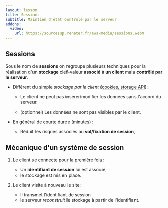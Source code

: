 ```yaml
---
layout: lesson
title: Sessions
subtitle: Maintien d'état contrôlé par le serveur
addons:
  video:
    url: https://sourcesup.renater.fr/aws-media/sessions.webm
---
```


<section>

## Sessions

Sous le nom de **sessions** on regroupe plusieurs techniques pour la
réalisation d'un **stockage** clef-valeur **associé à un client** mais
**contrôlé par le serveur**.

- Différent du simple *stockage par le client*
  ([cookies, storage API](etat)) :
  
  - Le client ne peut pas insérer/modifier les données sans l'accord
	du serveur.
  
  - (optionnel) Les données ne sont pas visibles par le client.

- En général de courte durée (minutes) :
  
  - Réduit les risques associés au **vol/fixation de session**,

</section>
<section>

## Mécanique d'un système de session

<div class="two-cols">
<div>

1. Le client se connecte pour la première fois :
   
   - Un **identifiant de session** lui est associé,
   - le stockage est mis en place.

2. Le client visite à nouveau le site :
   
   - Il transmet l'identifiant de session
   - le serveur *reconstruit* le stockage à partir de l'identifiant.

</div>
<svg style="margin:auto;display:block;flex: 0 0 550px"
   xmlns:dc="http://purl.org/dc/elements/1.1/"
   xmlns:cc="http://creativecommons.org/ns#"
   xmlns:rdf="http://www.w3.org/1999/02/22-rdf-syntax-ns#"
   xmlns:svg="http://www.w3.org/2000/svg"
   xmlns="http://www.w3.org/2000/svg"
   xmlns:xlink="http://www.w3.org/1999/xlink"
   version="1.1"
   width="550"
   height="140">
  <style>
  /* <![CDATA[ */
    html[data-incremental="0"] #sessid-c {display: none}
    html[data-incremental="1"] #sessid-s,
    html[data-incremental="2"] #sessid-s,
    html[data-incremental="3"] #sessid-s {display: none}
	
	@keyframes flash0-s { from { stroke: #eee } to { stroke: #000 } }
	@keyframes flash1-s { from { stroke: #eee } to { stroke: #000 } }
	@keyframes flash0-f { from { fill: #eee } to { fill: #000 } }
	@keyframes flash1-f { from { fill: #eee } to { fill: #000 } }
	@-webkit-keyframes flash0-s { from { stroke: #eee } to { stroke: #000 } }
	@-webkit-keyframes flash1-s { from { stroke: #eee } to { stroke: #000 } }
	@-webkit-keyframes flash0-f { from { fill: #eee } to { fill: #000 } }
	@-webkit-keyframes flash1-f { from { fill: #eee } to { fill: #000 } }
	html[data-incremental="1"] .flash-s, html[data-incremental="3"] .flash-s
	{ animation: flash1-s 2s; -webkit-animation: flash1-s 2s; }
	html[data-incremental="2"] .flash-s
	{ animation: flash0-s 2s; -webkit-animation: flash0-s 2s; }
	html[data-incremental="1"] .flash-f, html[data-incremental="3"] .flash-f
	{ animation: flash1-f 2s; -webkit-animation: flash1-f 2s; }
	html[data-incremental="2"] .flash-f
	{ animation: flash0-f 2s; -webkit-animation: flash0-f 2s; }
  /* ]]> */
  </style>
  <defs>
    <marker class="flash-f"
       refX="0"
       refY="0"
       orient="auto"
       id="Arrow1Lend"
       style="overflow:visible">
      <path class="flash-s"
         d="M 0,0 5,-5 -12.5,0 5,5 0,0 z"
         transform="matrix(-0.8,0,0,-0.8,-10,0)"
         style="fill-rule:evenodd;stroke:#000000;stroke-width:1pt;marker-start:none" />
    </marker>
  </defs>
  <g>
    <image
       xlink:href="../assets/firefox.png"
       x="0" y="30"
       width="100" height="71" />
    <image
       xlink:href="../assets/server.png"
       x="300" y="20"
       width="100" height="100" />
	<g class="flash-s"
	   style="fill:none;stroke:#000000;stroke-width:2;marker-end:url(#Arrow1Lend)">
        <path d="M 110,60 290,60" />
        <path d="M 290,90 110,90" />
	</g>
    <text x="10" y="20">CLIENT</text>
    <text x="300" y="20">SERVER</text>
    <g class="flash-f" style="font-family:mono;font-size:80%">
	   <text x="110" y="40">GET /</text>
	   <text id="sessid-c" x="163" y="40">?id=a434ef</text>
	   <text id="sessid-s" x="150" y="120">id=a434ef</text>
    </g>
	<rect class="flash-s" x="400" y="4" width="140" height="130"
	   style="fill:none;stroke:#000000;stroke-width:4;stroke-dasharray:4 4"></rect>
    <text x="403" y="25" style="font-weight: bold;font-size: 70%" class="flash-f">Sess a434ef</text>
	<g style="font-size:70%" class="incremental flash-f">
	   <text x="415" dy="55">user: toto</text>
	   <text x="415" dy="85">loggedin: yes</text>
	   <text x="415" dy="115">likes: oranges</text>
	</g>
  </g>
</svg>
</div>

</section>
<section>

## Identifiants de session

Plusieurs canaux possibles (toutes les techniques de [maintien d'état](etat)) :

- URL (*query string*, chemin)
  
  ~~~
  /home?sessid=a3423f344
  /a3423f344/home
  ~~~
  {:no-highlight}

- Formulaires cachés
  
  ~~~
  <input type="hidden" name="sessid" value="a3423f344">
  ~~~
  {:.html}

- Cookies (le plus courant) :
  
  ~~~
  Cookie: sessid=a3423f344
  ~~~

- Storage API (avec AJAX).

**Sécurité** : les identifiants de session doivent être **éphémères**,
**aléatoires** et **difficiles à deviner**.

</section>
<section>

## Stockage par le serveur

- Zones de stockage possibles
  
  - mémoire volatile (RAM),
  - fichier temporaire,
  - base de données temporaire.

- Le serveur est le seul à voir et modifier les données.

- Capable de stocker beaucoup de données (mais déconseillé).

- Système de sessions par défaut en PHP et Silex (fichier temporaire).

- En Express :
  
  - [`express-session`](https://www.npmjs.com/package/express-session)
	(en mémoire).
  - [`express-sessions`](https://www.npmjs.com/package/express-sessions)
	(base de données temporaire).
  - ...

</section>
<section>

## Stockage par le client

- Utilisation du stockage local du **client** : cookies, storage API

- Méthodes **cryptographiques** (symétriques) pour garantir
  
  - **confidentialité →** Chiffrement : le serveur est le seul à voir
	les données.
  
  - **integrité →** Signature (HMAC) : le serveur est le seul à
    pouvoir créer/modifier les données.

- Identifiant de session = zone de stockage.

- Limité à des données de petite taille.

- Le serveur doit générer une *clef secrète aléatoire* et ne jamais
  le divulguer.

- En Express : [`cookie-session`](https://www.npmjs.com/package/cookie-session).

</section>
<section class="compact">

## Exemple en Silex

~~~
// Configuration
$app->register(new Silex\Provider\SessionServiceProvider());

$app->get('/welcome',
  function(Application $app, Request $req) {
    // On stocke dans la session
    $app['session']->set('user', $req->query->get('name'));
    ...
});

$app->get('/next', function(Application $app) {
  // On cherche dans la session
  $u = $app['session']->get('user');
  if ($u) {
    return 'Hello ' . $u;
  } else {
    // Si user n'est pas défini, or rédirige sur /welcome
    return $app->redirect('/welcome');
  }
});
~~~

</section>
<section class="compact">

## Exemple en Express

~~~
var express = require('express'),
    session = require('express-session');

app.use(session( { secret : '12345' } ));

app.get('/welcome', function (req, res) {
  // On stocke dans la session
  req.session.user = req.query.user;
  ...
});

app.get('/next', function (req, res) {
  // On cherche dans la session
  if (req.session.user) {
    res.end('Hello ' + req.session.user);
  } else {
    // Si user n'est pas défini, or rédirige sur /welcome
    res.redirect('/welcome');
  }
});
~~~

</section>
<section>

## Sessions : pour/contre

### Avantages

- API transparente, cache les détails du protocole et de
  l'implantation.
- Souvent plus rapide qu'une interrogation d'une BD.

### Désavantages

- Utilise plus de ressources serveur qu'un simple stockage par le
  client.
- Quasiment toutes les implantations nécessitent des cookies.

### Alternatives et compléments

Systèmes de stockage global pour l'application

- Clef-valeur en mémoire : Redis, ...
- *Big table* : Memcached, ...

</section>
<section>

## Rapples de sécurité

**Ne pas stocker de données sensibles non chiffrées chez le client**,
  ne pas les transmettre en clair par l'URL.

**Générer des identifiants de session difficiles à deviner :**
  utiliser des générateurs aléatoires et beaucoup de caractères, les faire
  dépendre de la requête HTTP(S).
  
**Chiffrer les sessions critiques :** transmettre exclusivement par
  HTTPS les informations sensibles.

Un attaquant qui peut **voler/fixer** un identifiant de session peut
accéder à **toutes les données** de l'utilisateur.

**Donner des durées de vie limitées :** les cookies de session, les
  identifiants, ... devraient périmer rapidement (ou régulièrement).
  
**ET NE JAMAIS FAIRE CONFIANCE AU CLIENT !**
{:.centered}

</section>
<section>

## Lectures

### Documentations

- [Sessions PHP](http://php.net/manual/en/book.session.php),
- [Sessions Silex](http://silex.sensiolabs.org/doc/providers/session.html),
- Express
  - [`express-session`](https://www.npmjs.com/package/express-session),
  - [`express-sessions`](https://www.npmjs.com/package/express-sessions),
  - [`cookie-session`](https://www.npmjs.com/package/cookie-session).

### Sécurité

- [OWASP sur la fixation](https://www.owasp.org/index.php/Session_fixation),
- [OWASP sur l'interception](https://www.owasp.org/index.php/Session_hijacking_attack).

</section>

